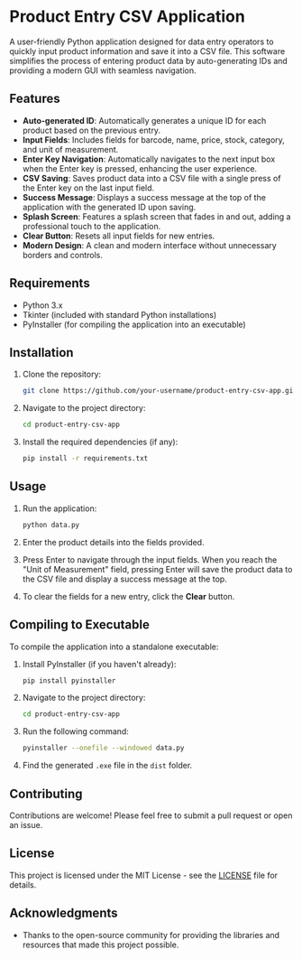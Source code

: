 # Product Entry CSV Application

A user-friendly Python application designed for data entry operators to quickly input product information and save it into a CSV file. This software simplifies the process of entering product data by auto-generating IDs and providing a modern GUI with seamless navigation.

## Features

- **Auto-generated ID**: Automatically generates a unique ID for each product based on the previous entry.
- **Input Fields**: Includes fields for barcode, name, price, stock, category, and unit of measurement.
- **Enter Key Navigation**: Automatically navigates to the next input box when the Enter key is pressed, enhancing the user experience.
- **CSV Saving**: Saves product data into a CSV file with a single press of the Enter key on the last input field.
- **Success Message**: Displays a success message at the top of the application with the generated ID upon saving.
- **Splash Screen**: Features a splash screen that fades in and out, adding a professional touch to the application.
- **Clear Button**: Resets all input fields for new entries.
- **Modern Design**: A clean and modern interface without unnecessary borders and controls.

## Requirements

- Python 3.x
- Tkinter (included with standard Python installations)
- PyInstaller (for compiling the application into an executable)

## Installation

1. Clone the repository:

   ```bash
   git clone https://github.com/your-username/product-entry-csv-app.git
   ```

2. Navigate to the project directory:

   ```bash
   cd product-entry-csv-app
   ```

3. Install the required dependencies (if any):

   ```bash
   pip install -r requirements.txt
   ```

## Usage

1. Run the application:

   ```bash
   python data.py
   ```

2. Enter the product details into the fields provided.
3. Press Enter to navigate through the input fields. When you reach the "Unit of Measurement" field, pressing Enter will save the product data to the CSV file and display a success message at the top.
4. To clear the fields for a new entry, click the **Clear** button.

## Compiling to Executable

To compile the application into a standalone executable:

1. Install PyInstaller (if you haven't already):

   ```bash
   pip install pyinstaller
   ```

2. Navigate to the project directory:

   ```bash
   cd product-entry-csv-app
   ```

3. Run the following command:

   ```bash
   pyinstaller --onefile --windowed data.py
   ```

4. Find the generated `.exe` file in the `dist` folder.

## Contributing

Contributions are welcome! Please feel free to submit a pull request or open an issue.

## License

This project is licensed under the MIT License - see the [LICENSE](LICENSE) file for details.

## Acknowledgments

- Thanks to the open-source community for providing the libraries and resources that made this project possible.
```

